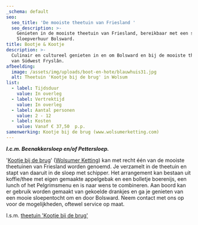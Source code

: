 ```yaml
---
_schema: default
seo:
  seo_title: 'De mooiste theetuin van Friesland '
  seo_description: >-
    Genieten in de mooiste theetuin van Friesland, bereikbaar met een sloep van
    Sloepverhuur Bolsward.
title: Bootje & Kootje
description: >-
  Culinair en cultureel genieten in en om Bolsward en bij de mooiste theetuin
  van Súdwest Fryslân. 
afbeelding:
  image: /assets/img/uploads/boot-en-hote/blauwhuis31.jpg
  alt: Theetuin 'Kootje bij de brug' in Wolsum
list:
  - label: Tijdsduur
    value: In overleg
  - label: Vertrektijd
    value: In overleg
  - label: Aantal personen
    value: 2 - 12
  - label: Kosten
    value: Vanaf € 37,50  p.p.
samenwerking: Kootje bij de brug (www.wolsumerketting.com)
---
```


***I.c.m. Beenakkersloep en/of Pettersloep.***

'<a target="_blank" rel="noopener" href="http://www.wolsumerketting.com">Kootje bij de brug</a>' (<a target="_blank" rel="noopener" href="https://www.google.nl/maps/place/Wolsumerketting/@53.0399696,5.5413507,15z/data=!3m1!4b1!4m5!3m4!1s0x47c8eeda1b6345d3:0x2d562f325e8c3a58!8m2!3d53.0399704!4d5.5501055">Wolsumer Ketting</a>) kan met recht één van de mooiste theetuinen van Friesland worden genoemd. Je verzamelt in de theetuin en stapt van daaruit in de sloep met schipper. Het arrangement kan bestaan uit koffie/thee met eigen gemaakte appelgebak en een bolletje boerenijs, een lunch of het Pelgrimsmenu en is naar wens te combineren. Aan boord kan er gebruik worden gemaakt van gekoelde drankjes en ga je genieten van een mooie sloepentocht om en door Bolsward. Neem contact met ons op voor de mogelijkheden, oftewel service op maat.

I.s.m. <a target="_blank" rel="noopener" href="http://www.wolsumerketting.com">theetuin 'Kootje bij de brug'</a>
